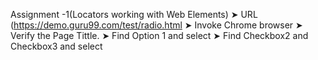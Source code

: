 Assignment -1(Locators working with Web Elements)
➤ URL (https://demo.guru99.com/test/radio.html
➤ Invoke Chrome browser
➤ Verify the Page Tittle. 
➤ Find Option 1 and select
➤ Find Checkbox2 and Checkbox3 and select
